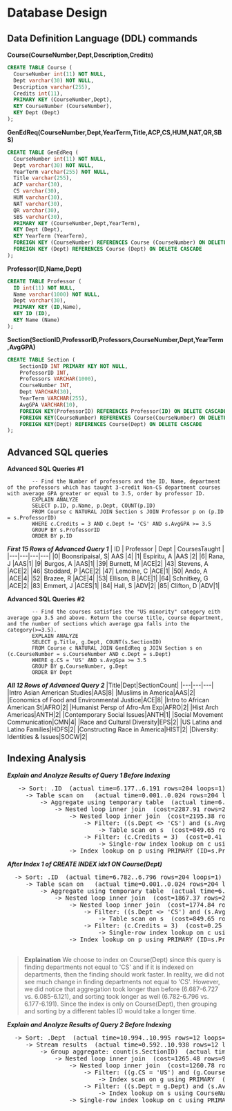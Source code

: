 # Database Design

## Data Definition Language (DDL) commands

**Course(CourseNumber,Dept,Description,Credits)**
```sql
CREATE TABLE Course (
  CourseNumber int(11) NOT NULL,
  Dept varchar(30) NOT NULL,
  Description varchar(255),
  Credits int(11),
  PRIMARY KEY (CourseNumber,Dept),
  KEY CourseNumber (CourseNumber),
  KEY Dept (Dept)
);
```

**GenEdReq(CourseNumber,Dept,YearTerm,Title,ACP,CS,HUM,NAT,QR,SBS)**
```sql
CREATE TABLE GenEdReq (
  CourseNumber int(11) NOT NULL,
  Dept varchar(30) NOT NULL,
  YearTerm varchar(255) NOT NULL,
  Title varchar(255),
  ACP varchar(30),
  CS varchar(30),
  HUM varchar(30),
  NAT varchar(30),
  QR varchar(30),
  SBS varchar(30),
  PRIMARY KEY (CourseNumber,Dept,YearTerm),
  KEY Dept (Dept),
  KEY YearTerm (YearTerm),
  FOREIGN KEY (CourseNumber) REFERENCES Course (CourseNumber) ON DELETE CASCADE,
  FOREIGN KEY (Dept) REFERENCES Course (Dept) ON DELETE CASCADE
);
```

**Professor(ID,Name,Dept)**
```sql
CREATE TABLE Professor (
  ID int(11) NOT NULL,
  Name varchar(1000) NOT NULL,
  Dept varchar(30),
  PRIMARY KEY (ID,Name),
  KEY ID (ID),
  KEY Name (Name)
);
```

**Section(SectionID,ProfessorID,Professors,CourseNumber,Dept,YearTerm,AvgGPA)**
```sql
CREATE TABLE Section (
    SectionID INT PRIMARY KEY NOT NULL, 
    ProfessorID INT, 
    Professors VARCHAR(1000), 
    CourseNumber INT, 
    Dept VARCHAR(30), 
    YearTerm VARCHAR(255), 
    AvgGPA VARCHAR(10),
    FOREIGN KEY(ProfessorID) REFERENCES Professor(ID) ON DELETE CASCADE, 
    FOREIGN KEY(CourseNumber) REFERENCES Course(CourseNumber) ON DELETE CASCADE, 
    FOREIGN KEY(Dept) REFERENCES Course(Dept) ON DELETE CASCADE
); 
```

## Advanced SQL queries
  
  **Advanced SQL Queries**
    **#1**    
    
            -- Find the Number of professors and the ID, Name, department of the professors which has taught 3-credit Non-CS department courses with average GPA greater or equal to 3.5, order by professor ID. 
            EXPLAIN ANALYZE
            SELECT p.ID, p.Name, p.Dept, COUNT(p.ID)
            FROM Course c NATURAL JOIN Section s JOIN Professor p on (p.ID = s.ProfessorID)
            WHERE c.Credits = 3 AND c.Dept != 'CS' AND s.AvgGPA >= 3.5
            GROUP BY s.ProfessorID
            ORDER BY p.ID

  ***First 15 Rows of Advanced Query 1*** 
| ID | Professor | Dept | CoursesTaught |
|---|---|---|---|
|0|	Boonsripaisal, S|	AAS |4|
|1|	Espiritu, A	|AAS |2|
|6|	Rana, J	|AAS|1|
|9|	Burgos, A	|AAS|1|
|39|	Burnett, M	|ACE|2|
|43|	Stevens, A	|ACE|2|
|46|	Stoddard, P	|ACE|2|
|47|	Lemoine, C	|ACE|1|
|50|	Ando, A	|ACE|4|
|52|	Brazee, R	|ACE|4|
|53|	Ellison, B	|ACE|1|
|64|	Schnitkey, G |ACE|2|
|83|	Emmert, J	|ACES|1|
|84|	Hall, S	|ADV|2|
|85|	Clifton, D	|ADV|1|                            
                                
  **Advanced SQL Queries**
    **#2**    

            -- Find the courses satisfies the "US minority" category eith average gpa 3.5 and above. Return the course title, course department, and the number of sections which average gpa falls into the category(>=3.5). 
            EXPLAIN ANALYZE
            SELECT g.Title, g.Dept, COUNT(s.SectionID)
            FROM Course c NATURAL JOIN GenEdReq g JOIN Section s on (c.CourseNumber = s.CourseNumber AND c.Dept = s.Dept)
            WHERE g.CS = 'US' AND s.AvgGpa >= 3.5
            GROUP BY g.CourseNumber, g.Dept
            ORDER BY Dept

   ***All 12 Rows of Advanced Query 2*** 
|Title|Dept|SectionCount|
|---|---|---|
|Intro Asian American Studies|AAS|8|
|Muslims in America|AAS|2|
|Economics of Food and Environmental Justice|ACE|8|
|Intro to African American St|AFRO|2|
|Humanist Persp of Afro-Am Exp|AFRO|2|
|Hist Arch Americas|ANTH|2|
|Contemporary Social Issues|ANTH|1|
|Social Movement Communication|CMN|4|
|Race and Cultural Diversity|EPS|2|
|US Latina and Latino Families|HDFS|2|
|Constructing Race in America|HIST|2|
|Diversity: Identities & Issues|SOCW|2|
  
## Indexing Analysis

  ***Explain and Analyze Results of Query 1 Before Indexing***
  <pre>
   -> Sort: <temporary>.ID  (actual time=6.177..6.191 rows=204 loops=1)
     -> Table scan on <temporary>  (actual time=0.001..0.024 rows=204 loops=1)
         -> Aggregate using temporary table  (actual time=6.085..6.121 rows=204 loops=1)
             -> Nested loop inner join  (cost=2287.91 rows=264) (actual time=0.095..5.655 rows=461 loops=1)
                 -> Nested loop inner join  (cost=2195.38 rows=264) (actual time=0.082..4.726 rows=459 loops=1)
                     -> Filter: ((s.Dept <> 'CS') and (s.AvgGPA >= 3.5) and (s.CourseNumber is not null) and (s.Dept is not null) and (s.ProfessorID is not null))  (cost=849.65 rows=2643) (actual time=0.066..3.693 rows=824 loops=1)
                         -> Table scan on s  (cost=849.65 rows=8414) (actual time=0.058..2.574 rows=8243 loops=1)
                     -> Filter: (c.Credits = 3)  (cost=0.41 rows=0) (actual time=0.001..0.001 rows=1 loops=824)
                         -> Single-row index lookup on c using PRIMARY (CourseNumber=s.CourseNumber, Dept=s.Dept)  (cost=0.41 rows=1) (actual time=0.001..0.001 rows=1 loops=824)
                 -> Index lookup on p using PRIMARY (ID=s.ProfessorID)  (cost=0.25 rows=1) (actual time=0.001..0.002 rows=1 loops=459)
</pre>  

  ***After Index 1 of CREATE INDEX idx1 ON Course(Dept)***
  <pre>
  -> Sort: <temporary>.ID  (actual time=6.782..6.796 rows=204 loops=1)
     -> Table scan on <temporary>  (actual time=0.001..0.024 rows=204 loops=1)
         -> Aggregate using temporary table  (actual time=6.687..6.727 rows=204 loops=1)
             -> Nested loop inner join  (cost=1867.37 rows=264) (actual time=0.078..6.305 rows=461 loops=1)
                 -> Nested loop inner join  (cost=1774.84 rows=264) (actual time=0.061..5.057 rows=459 loops=1)
                     -> Filter: ((s.Dept <> 'CS') and (s.AvgGPA >= 3.5) and (s.CourseNumber is not null) and (s.Dept is not null) and (s.ProfessorID is not null))  (cost=849.65 rows=2643) (actual time=0.047..3.778 rows=824 loops=1)
                         -> Table scan on s  (cost=849.65 rows=8414) (actual time=0.041..2.729 rows=8243 loops=1)
                     -> Filter: (c.Credits = 3)  (cost=0.25 rows=0) (actual time=0.001..0.001 rows=1 loops=824)
                         -> Single-row index lookup on c using PRIMARY (CourseNumber=s.CourseNumber, Dept=s.Dept)  (cost=0.25 rows=1) (actual time=0.001..0.001 rows=1 loops=824)
                 -> Index lookup on p using PRIMARY (ID=s.ProfessorID)  (cost=0.25 rows=1) (actual time=0.002..0.002 rows=1 loops=459)
 </pre>

> **Explaination**
> We choose to index on Course(Dept) since this query is finding departments not equal to 'CS' and if it is indexed on departments, 
> then the finding should work faster. In reality, we did not see much change in finding departments not equal to 'CS'. However,
> we did notice that aggregation took longer than before (6.687-6.727 vs. 6.085-6.121), and sorting took longer as well (6.782-6.796 vs. 6.177-6.191).
> Since the index is only on Course(Dept), then grouping and sorting by a different tables ID would take a longer time.

  ***Explain and Analyze Results of Query 2 Before Indexing***
  <pre>
  -> Sort: <temporary>.Dept  (actual time=10.994..10.995 rows=12 loops=1)
     -> Stream results  (actual time=0.592..10.938 rows=12 loops=1)
         -> Group aggregate: count(s.SectionID)  (actual time=0.591..10.935 rows=12 loops=1)
             -> Nested loop inner join  (cost=1265.48 rows=9) (actual time=0.157..10.911 rows=37 loops=1)
                 -> Nested loop inner join  (cost=1260.78 rows=9) (actual time=0.136..10.815 rows=37 loops=1)
                     -> Filter: ((g.CS = 'US') and (g.CourseNumber is not null) and (g.Dept is not null))  (cost=187.95 rows=185) (actual time=0.065..0.928 rows=305 loops=1)
                         -> Index scan on g using PRIMARY  (cost=187.95 rows=1847) (actual time=0.062..0.754 rows=1920 loops=1)
                     -> Filter: ((s.Dept = g.Dept) and (s.AvgGPA >= 3.5))  (cost=4.15 rows=0) (actual time=0.030..0.032 rows=0 loops=305)
                         -> Index lookup on s using CourseNumber (CourseNumber=g.CourseNumber)  (cost=4.15 rows=17) (actual time=0.015..0.030 rows=28 loops=305)
                 -> Single-row index lookup on c using PRIMARY (CourseNumber=g.CourseNumber, Dept=g.Dept)  (cost=0.42 rows=1) (actual time=0.002..0.002 rows=1 loops=37)
  </pre>
